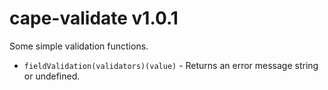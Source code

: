 # cape-validate v1.0.1

Some simple validation functions.

- `fieldValidation(validators)(value)` - Returns an error message string or undefined.
